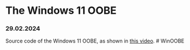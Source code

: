 # The Windows 11 OOBE
### 29.02.2024
Source code of the Windows 11 OOBE, as shown in [this video](https://go.enderman.ch/aMawC).
#   W i n O O B E  
 